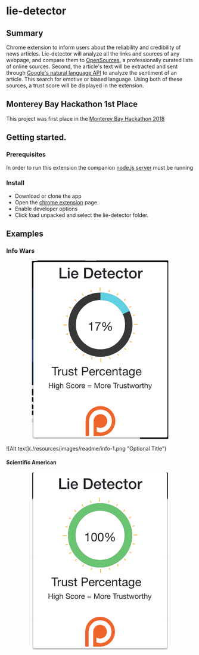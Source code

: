 # lie-detector
## Summary
Chrome extension to inform users about the reliability and credibility of news articles. Lie-detector will
analyze all the links and sources of any webpage, and compare them to [OpenSources](http://www.opensources.co/), a 
professionally curated lists of online sources. Second, the article's text will be extracted and sent through 
[Google's natural language API](https://cloud.google.com/natural-language/) to analyze the sentiment of an article. 
This search for emotive or biased language. Using both of these sources, a trust score will be displayed in the extension.

## Monterey Bay Hackathon 1st Place
This project was first place in the [Monterey Bay Hackathon 2018](https://csumb.edu/iied/events/startup-monterey-bay-hackathon-2018)

## Getting started.
### Prerequisites
In order to run this extension the companion [node.js server](https://github.com/eshaffer321/lie-detector-api) must be running

### Install
* Download or clone the app
* Open the [chrome extension](chrome://extensions/) page.
* Enable developer options
* Click load unpacked and select the lie-detector folder.

## Examples

### Info Wars
<p align="center">
  <img src="/resources/images/readme/infowars.png"/>
</p>
![Alt text](./resources/images/readme/info-1.png "Optional Title")


#### Scientific American
<p align="center">
  <img src="./resources/images/readme/sci-america.png"/>
</p>